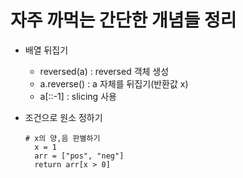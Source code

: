 # 자주 까먹는 간단한 개념들 정리

- 배열 뒤집기
  - reversed(a) : reversed 객체 생성
  - a.reverse() : a 자체를 뒤집기(반환값 x)
  - a[::-1] : slicing 사용

- 조건으로 원소 정하기
  ```
  # x의 양,음 판별하기
    x = 1
    arr = ["pos", "neg"]
    return arr[x > 0]
  ```
